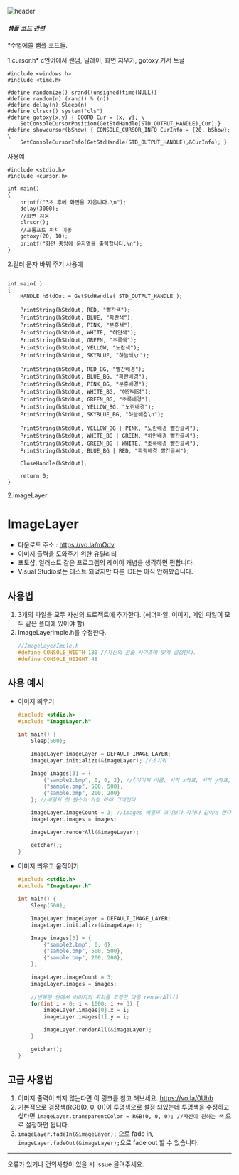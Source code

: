 
![header](https://capsule-render.vercel.app/api?type=wave&color=auto&height=300&section=header&text=샘플%20코드들&fontSize=90)








#### ***샘플 코드 관련***

 *수업에쓸 샘플 코드들. 
 
  1.cursor.h*
 c언어에서 랜덤, 딜레이, 화면 지우기, gotoxy,커서 토글 
 
```
#include <windows.h>
#include <time.h>

#define randomize() srand((unsigned)time(NULL))
#define random(n) (rand() % (n))
#define delay(n) Sleep(n)
#define clrscr() system("cls")
#define gotoxy(x,y) { COORD Cur = {x, y}; \
	SetConsoleCursorPosition(GetStdHandle(STD_OUTPUT_HANDLE),Cur);}
#define showcursor(bShow) { CONSOLE_CURSOR_INFO CurInfo = {20, bShow}; \
	SetConsoleCursorInfo(GetStdHandle(STD_OUTPUT_HANDLE),&CurInfo); }
```

 사용예
```
#include <stdio.h>
#include <cursor.h>

int main()
{
	printf("3초 후에 화면을 지웁니다.\n");
	delay(3000);
	//화면 지움
	clrscr();
	//프롬프트 위치 이동 
	gotoxy(20, 10);
	printf("화면 중앙에 문자열을 출력합니다.\n");
}
```


2.컬러 문자 바꿔 주기 
사용예 
```

int main( )
{
    HANDLE hStdOut = GetStdHandle( STD_OUTPUT_HANDLE );

    PrintString(hStdOut, RED, "빨간색");
    PrintString(hStdOut, BLUE, "파란색");
    PrintString(hStdOut, PINK, "분홍색");
    PrintString(hStdOut, WHITE, "하얀색");
    PrintString(hStdOut, GREEN, "초록색");
    PrintString(hStdOut, YELLOW, "노란색");
    PrintString(hStdOut, SKYBLUE, "하늘색\n");

    PrintString(hStdOut, RED_BG, "빨간배경");
    PrintString(hStdOut, BLUE_BG, "파란배경");
    PrintString(hStdOut, PINK_BG, "분홍배경");
    PrintString(hStdOut, WHITE_BG, "하얀배경");
    PrintString(hStdOut, GREEN_BG, "초록배경");
    PrintString(hStdOut, YELLOW_BG, "노란배경");
    PrintString(hStdOut, SKYBLUE_BG, "하늘배경\n");

    PrintString(hStdOut, YELLOW_BG | PINK, "노란배경 빨간글씨");
	PrintString(hStdOut, WHITE_BG | GREEN, "하얀배경 빨간글씨");
	PrintString(hStdOut, GREEN_BG | WHITE, "초록배경 빨간글씨");
	PrintString(hStdOut, BLUE_BG | RED, "파랑배경 빨간글씨");

    CloseHandle(hStdOut);

    return 0;
}

```


2.imageLayer
# ImageLayer
* 다운로드 주소 : https://vo.la/mOdv
* 이미지 출력을 도와주기 위한 유틸리티
* 포토샵, 일러스트 같은 프로그램의 레이어 개념을 생각하면 편합니다.
* Visual Studio로는 테스트 되었지만 다른 IDE는 아직 안해봤습니다.

## 사용법
1. 3개의 파일을 모두 자신의 프로젝트에 추가한다. (헤더파일, 이미지, 메인 파일이 모두 같은 폴더에 있어야 함)
2. ImageLayerImple.h를 수정한다.
	```c 
	//ImageLayerImple.h
	#define CONSOLE_WIDTH 180 //자신의 콘솔 사이즈에 맞게 설정한다.
	#define CONSOLE_HEIGHT 48
	```
## 사용 예시
* 이미지 띄우기
	```c
	#include <stdio.h>
	#include "ImageLayer.h"

	int main() {
		Sleep(500);

		ImageLayer imageLayer = DEFAULT_IMAGE_LAYER;
		imageLayer.initialize(&imageLayer); //초기화

		Image images[3] = {
			{"sample2.bmp", 0, 0, 2}, //{이미지 이름, 시작 x좌표, 시작 y좌표, 크기 배율(쓰지 않으면 기본값인 16이 들어감)} 
			{"sample.bmp", 500, 500},
			{"sample.bmp", 200, 200}
		}; //배열의 첫 원소가 가장 아래 그려진다.

		imageLayer.imageCount = 3; //images 배열의 크기보다 작거나 같아야 한다.
		imageLayer.images = images;

		imageLayer.renderAll(&imageLayer);

		getchar();
	}
	```

* 이미지 띄우고 움직이기
	```c
    #include <stdio.h>
    #include "ImageLayer.h"

    int main() {
	    Sleep(500);

	    ImageLayer imageLayer = DEFAULT_IMAGE_LAYER;
	    imageLayer.initialize(&imageLayer);

	    Image images[3] = {
		    {"sample2.bmp", 0, 0},
		    {"sample.bmp", 500, 500},
		    {"sample.bmp", 200, 200},
	    };

	    imageLayer.imageCount = 3;
	    imageLayer.images = images;
        
        //반복문 안에서 이미지의 위치를 조정한 다음 renderAll()
	    for(int i = 0; i < 1000; i += 3) {
		    imageLayer.images[0].x = i;
		    imageLayer.images[1].y = i;

		    imageLayer.renderAll(&imageLayer);
	    }

	    getchar();
    }
	```

## 고급 사용법
1. 이미지 출력이 되지 않는다면 이 링크를 참고 해보세요. https://vo.la/0Uhb
2. 기본적으로 검정색(RGB(0, 0, 0))이 투명색으로 설정 되있는데 투명색을 수정하고 싶다면
```imageLayer.transparentColor = RGB(0, 0, 0); //자신이 원하는 색``` 으로 설정하면 됩니다.
3. ```imageLayer.fadeIn(&imageLayer);``` 으로 fade in, <br>
    ```imageLayer.fadeOut(&imageLayer);```으로 fade out 할 수 있습니다.

---
오류가 있거나 건의사항이 있을 시 issue 올려주세요.

